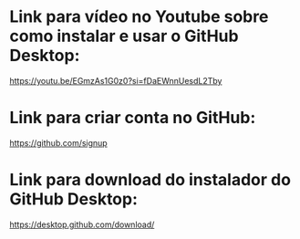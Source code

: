 # Link para vídeo no Youtube sobre como instalar e usar o GitHub Desktop:
https://youtu.be/EGmzAs1G0z0?si=fDaEWnnUesdL2Tby  
# Link para criar conta no GitHub:
https://github.com/signup
# Link para download do instalador do GitHub Desktop:
https://desktop.github.com/download/